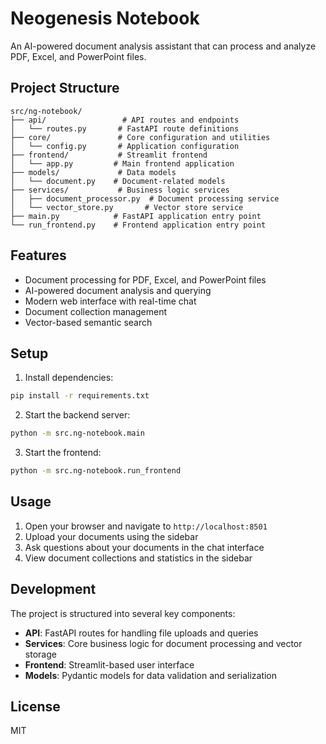 # Neogenesis Notebook

An AI-powered document analysis assistant that can process and analyze PDF, Excel, and PowerPoint files.

## Project Structure

```
src/ng-notebook/
├── api/                 # API routes and endpoints
│   └── routes.py       # FastAPI route definitions
├── core/               # Core configuration and utilities
│   └── config.py       # Application configuration
├── frontend/           # Streamlit frontend
│   └── app.py         # Main frontend application
├── models/             # Data models
│   └── document.py    # Document-related models
├── services/           # Business logic services
│   ├── document_processor.py  # Document processing service
│   └── vector_store.py       # Vector store service
├── main.py            # FastAPI application entry point
└── run_frontend.py    # Frontend application entry point
```

## Features

- Document processing for PDF, Excel, and PowerPoint files
- AI-powered document analysis and querying
- Modern web interface with real-time chat
- Document collection management
- Vector-based semantic search

## Setup

1. Install dependencies:
```bash
pip install -r requirements.txt
```

2. Start the backend server:
```bash
python -m src.ng-notebook.main
```

3. Start the frontend:
```bash
python -m src.ng-notebook.run_frontend
```

## Usage

1. Open your browser and navigate to `http://localhost:8501`
2. Upload your documents using the sidebar
3. Ask questions about your documents in the chat interface
4. View document collections and statistics in the sidebar

## Development

The project is structured into several key components:

- **API**: FastAPI routes for handling file uploads and queries
- **Services**: Core business logic for document processing and vector storage
- **Frontend**: Streamlit-based user interface
- **Models**: Pydantic models for data validation and serialization

## License

MIT 
